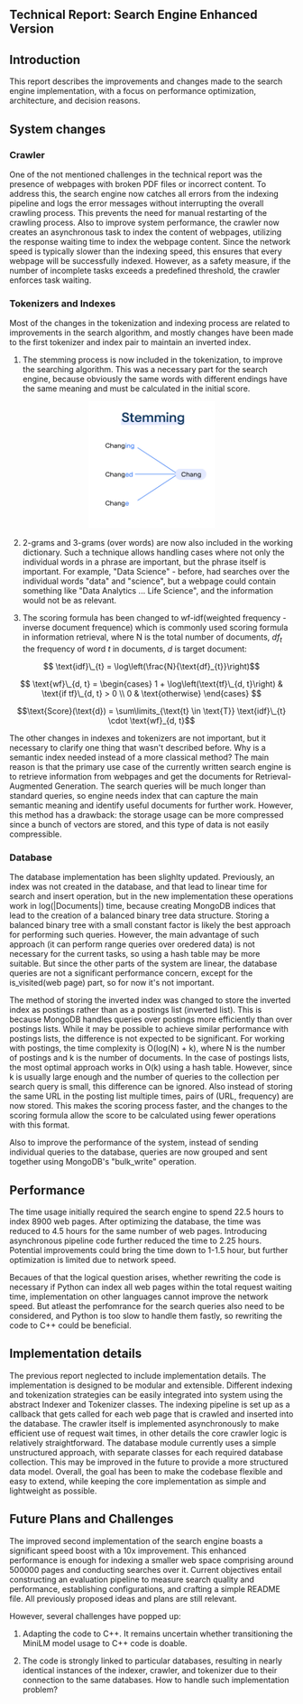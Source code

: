 ## Technical Report: Search Engine Enhanced Version

## Introduction

This report describes the improvements and changes made to the search engine implementation, with a focus on performance optimization, architecture, and decision reasons.

## System changes

### Crawler

One of the not mentioned challenges  in the technical report was the presence of webpages with broken PDF files or incorrect content. To address this, the search engine now catches all errors from the indexing pipeline and logs the error messages without interrupting the overall crawling process. This prevents the need for manual restarting of the crawling process. Also to improve system performance, the crawler now creates an asynchronous task to index the content of webpages, utilizing the response waiting time to index the webpage content. Since the network speed is typically slower than the indexing speed, this ensures that every webpage will be successfully indexed. However, as a safety measure, if the number of incomplete tasks exceeds a predefined threshold, the crawler enforces task waiting.

### Tokenizers and Indexes

Most of the changes in the tokenization and indexing process are related to improvements in the search algorithm, and mostly changes have been made to the first tokenizer and index pair to maintain an inverted index.

1. The stemming process is now included in the tokenization, to improve the searching algorithm. This was a necessary part for the search engine, because obviously the same words with different endings have the same meaning and must be calculated in the initial score.

<p align="center">
  <img src="stemming.png"  width="225" height="225" />
</p>

2. 2-grams and 3-grams (over words) are now also included in the working dictionary. Such a technique allows handling cases where not only the individual words in a phrase are important, but the phrase itself is important. For example, "Data Science" - before, had searches over the individual words "data" and "science", but a webpage could contain something like "Data Analytics ... Life Science", and the information would not be as relevant.

3. The scoring formula has been changed to wf-idf(weighted frequency - inverse document frequence) which is commonly used scoring formula in information retrieval, where N is the total number of documents, $df_t$ the frequency of word $t$ in documents, $d$ is target document:

$$ \text{idf}\_{t} = \log\left(\frac{N}{\text{df}_{t}}\right)$$

$$
\text{wf}\_{d, t} = \begin{cases}
1 + \log\left(\text{tf}\_{d, t}\right) & \text{if tf}\_{d, t} > 0 \\
0 & \text{otherwise}
\end{cases}
$$

$$\text{Score}(\text{d}) = \sum\limits_{\text{t} \in \text{T}} \text{idf}\_{t} \cdot \text{wf}_{d, t}$$

The other changes in indexes and tokenizers are not important, but it necessary to clarify one thing that wasn't described before. Why is a semantic index needed instead of a more classical method? The main reason is that the primary use case of the currently written search engine is to retrieve information from webpages and get the documents for Retrieval-Augmented Generation. The search queries will be much longer than standard queries, so engine needs index that can capture the main semantic meaning and identify useful documents for further work. However, this method has a drawback: the storage usage can be more compressed since a bunch of vectors are stored, and this type of data is not easily compressible.

### Database

The database implementation has been slighlty updated. Previously, an index was not created in the database, and that lead to linear time for search and insert operation, but in the new implementation these operations work in log(|Documents|) time, because creating MongoDB indices that lead to the creation of a balanced binary tree data structure. Storing a balanced binary tree with a small constant factor is likely the best approach for performing such queries. However, the main advantage of such approach (it can perform range queries over oredered data) is not necessary for the current tasks, so using a hash table may be more suitable. But since the other parts of the system are linear, the database queries are not a significant performance concern, except for the is_visited(web page) part, so for now it's not important.

The method of storing the inverted index was changed to store the inverted index as postings rather than as a postings list (inverted list). This is because MongoDB handles queries over postings more efficiently than over postings lists. While it may be possible to achieve similar performance with postings lists, the difference is not expected to be significant. For working with postings, the time complexity is O(log(N) + k), where N is the number of postings and k is the number of documents. In the case of postings lists, the most optimal approach works in O(k) using a hash table. However, since k is usually large enough and the number of queries to the collection per search query is small, this difference can be ignored. Also instead of storing the same URL in the posting list multiple times, pairs of (URL, frequency) are now stored. This makes the scoring process faster, and the changes to the scoring formula allow the score to be calculated using fewer operations with this format.

Also to improve the performance of the system, instead of sending individual queries to the database, queries are now grouped and sent together using MongoDB's "bulk_write" operation.

## Performance

The time usage initially required the search engine to spend 22.5 hours to index 8900 web pages. After optimizing the database, the time was reduced to 4.5 hours for the same number of web pages. Introducing asynchronous pipeline code further reduced the time to 2.25 hours.  Potential improvements could bring the time down to 1-1.5 hour, but further optimization is limited due to network speed. 

Becaues of that the logical question arises, whether rewriting the code is necessary if Python can index all web pages within the total request waiting time, implementation on other languages cannot improve the network speed. But atleast the perfomrance for the search queries also need to be considered, and Python is too slow to handle them fastly, so rewriting the code to C++ could be beneficial.

## Implementation details

The previous report neglected to include implementation details. The implementation is designed to be modular and extensible. Different indexing and tokenization strategies can be easily integrated into system using the abstract Indexer and Tokenizer classes. The indexing pipeline is set up as a callback that gets called for each web page that is crawled and inserted into the database. The crawler itself is implemented asynchronously to make efficient use of request wait times, in other details the core crawler logic is relatively straightforward. The database module currently uses a simple unstructured approach, with separate classes for each required database collection. This may be improved in the future to provide a more structured data model. Overall, the goal has been to make the codebase flexible and easy to extend, while keeping the core implementation as simple and lightweight as possible.

## Future Plans and Challenges

The improved second implementation of the search engine boasts a significant speed boost with a 10x improvement. This enhanced performance is enough for indexing a smaller web space comprising around 500000 pages and conducting searches over it. Current objectives entail constructing an evaluation pipeline to measure search quality and performance, establishing configurations, and crafting a simple README file. All previously proposed ideas and plans are still relevant.

However, several challenges have popped up:

1. Adapting the code to C++. It remains uncertain whether transitioning the MiniLM model usage to C++ code is doable.

2. The code is strongly linked to particular databases, resulting in nearly identical instances of the indexer, crawler, and tokenizer due to their connection to the same databases. How to handle such implementation problem?
